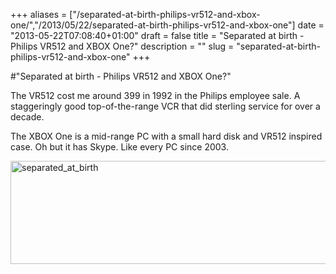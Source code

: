 +++
aliases = ["/separated-at-birth-philips-vr512-and-xbox-one/","/2013/05/22/separated-at-birth-philips-vr512-and-xbox-one"]
date = "2013-05-22T07:08:40+01:00"
draft = false
title = "Separated at birth - Philips VR512 and XBOX One?"
description = ""
slug = "separated-at-birth-philips-vr512-and-xbox-one"
+++

#"Separated at birth - Philips VR512 and XBOX One?"

The VR512 cost me around 399 in 1992 in the Philips employee sale. A staggeringly good top-of-the-range VCR that did sterling service for over a decade.

The XBOX One is a mid-range PC with a small hard disk and VR512 inspired case. Oh but it has Skype. Like every PC since 2003.

<a href="https://d2j17b10ywb1i7.cloudfront.net/wp-content/uploads/2013/05/separated_at_birth.png"><img class="aligncenter size-large wp-image-1066" alt="separated_at_birth" src="https://d2j17b10ywb1i7.cloudfront.net/wp-content/uploads/2013/05/separated_at_birth-1024x291.png" width="584" height="165" /></a>